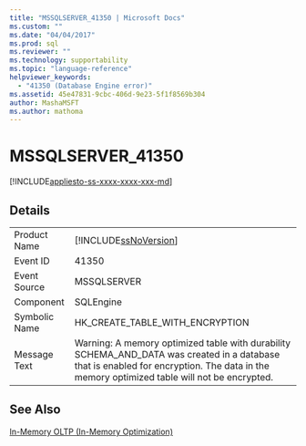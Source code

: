 ```yaml
---
title: "MSSQLSERVER_41350 | Microsoft Docs"
ms.custom: ""
ms.date: "04/04/2017"
ms.prod: sql
ms.reviewer: ""
ms.technology: supportability
ms.topic: "language-reference"
helpviewer_keywords: 
  - "41350 (Database Engine error)"
ms.assetid: 45e47831-9cbc-406d-9e23-5f1f8569b304
author: MashaMSFT
ms.author: mathoma
---
```

# MSSQLSERVER_41350
[!INCLUDE[appliesto-ss-xxxx-xxxx-xxx-md](../../includes/appliesto-ss-xxxx-xxxx-xxx-md.md)]
  
## Details  
  
|||  
|-|-|  
|Product Name|[!INCLUDE[ssNoVersion](../../includes/ssnoversion-md.md)]|  
|Event ID|41350|  
|Event Source|MSSQLSERVER|  
|Component|SQLEngine|  
|Symbolic Name|HK_CREATE_TABLE_WITH_ENCRYPTION|  
|Message Text|Warning: A memory optimized table with durability SCHEMA_AND_DATA was created in a database that is enabled for encryption. The data in the memory optimized table will not be encrypted.|  
  
## See Also  
[In-Memory OLTP &#40;In-Memory Optimization&#41;](~/relational-databases/in-memory-oltp/in-memory-oltp-in-memory-optimization.md)  
  
